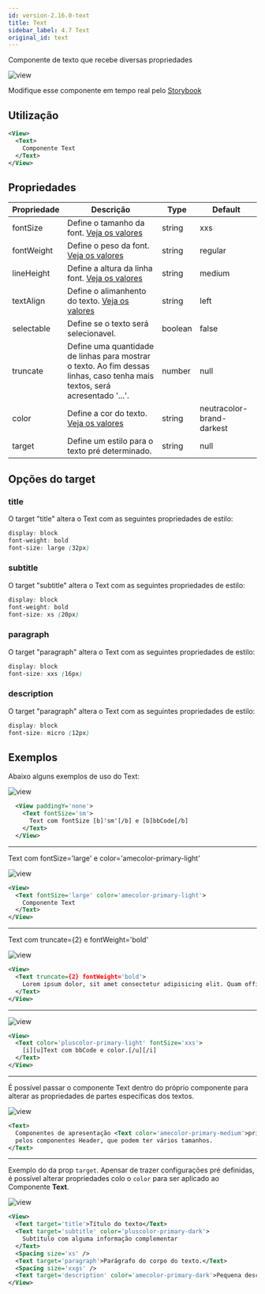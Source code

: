 ```yaml
---
id: version-2.16.0-text
title: Text
sidebar_label: 4.7 Text
original_id: text
---
```


Componente de texto que recebe diversas propriedades

![view](assets/images_components/v2.13.0/text.png)

Modifique esse componente em tempo real pelo [Storybook](https://ame-miniapp-components.calindra.com.br/storybook/?path=/story/textos-text--basic)

## Utilização

```xml
<View>
  <Text>
    Componente Text
  </Text>
</View>
```

## Propriedades

| Propriedade | Descrição                                                                                                                   | Type    | Default                   |
| ----------- | --------------------------------------------------------------------------------------------------------------------------- | ------- | ------------------------- |
| fontSize    | Define o tamanho da font. [Veja os valores](fontSize.md)                                                                    | string  | xxs                       |
| fontWeight  | Define o peso da font. [Veja os valores](fontWeight.md)                                                                     | string  | regular                   |
| lineHeight  | Define a altura da linha font. [Veja os valores](border.md)                                                                 | string  | medium                    |
| textAlign   | Define o alimanhento do texto. [Veja os valores](textAling.md)                                                              | string  | left                      |
| selectable  | Define se o texto será selecionavel.                                                                                        | boolean | false                     |
| truncate    | Define uma quantidade de linhas para mostrar o texto. Ao fim dessas linhas, caso tenha mais textos, será acresentado '...'. | number  | null                      |
| color       | Define a cor do texto. [Veja os valores](color.md)                                                                          | string  | neutracolor-brand-darkest |
| target      | Define um estilo para o texto pré determinado.                                                                               | string  | null                      |

## Opções do target

### title

O target "title" altera o Text com as seguintes propriedades de estilo:

```css
display: block
font-weight: bold
font-size: large (32px)
```

### subtitle

O target "subtitle" altera o Text com as seguintes propriedades de estilo:

```css
display: block
font-weight: bold
font-size: xs (20px)
```

### paragraph

O target "paragraph" altera o Text com as seguintes propriedades de estilo:

```css
display: block
font-size: xxs (16px)
```

### description

O target "paragraph" altera o Text com as seguintes propriedades de estilo:

```css
display: block
font-size: micro (12px)
```

## Exemplos

Abaixo alguns exemplos de uso do Text:

![view](assets/images_components/v2.13.0/text-fontSize-sm-bbcode.png)

```xml
  <View paddingY='none'>
    <Text fontSize='sm'>
      Text com fontSize [b]'sm'[/b] e [b]bbCode[/b]
    </Text>
  </View>
```

---

Text com fontSize='large' e color='amecolor-primary-light'

![view](assets/images_components/v2.13.0/text-fontSize-color.png)

```xml
<View>
  <Text fontSize='large' color='amecolor-primary-light'>
    Componente Text
  </Text>
</View>
```

---

Text com truncate={2} e fontWeight='bold'

![view](assets/images_components/v2.13.0/text-fontWeight-truncate.png)

```xml
<View>
  <Text truncate={2} fontWeight='bold'>
    Lorem ipsum dolor, sit amet consectetur adipisicing elit. Quam officiis odio tenetur. Corrupti facere adipisci veniam iure numquam, nesciunt odit voluptas excepturi totam laborum harum consequuntur saepe libero, officiis suscipit?
  </Text>
</View>
```

---

![view](assets/images_components/v2.13.0/text-bbCode-color.png)

```xml
<View>
  <Text color='pluscolor-primary-light' fontSize='xxs'>
    [i][u]Text com bbCode e color.[/u][/i]
  </Text>
</View>
```

---

É possível passar o componente Text dentro do próprio componente para alterar as propriedades de partes específicas dos textos.

![view](assets/images_components/v2.13.0/text-inside-text.png)

```xml
<Text>
  Componentes de apresentação <Text color='amecolor-primary-medium'>primária</Text> dos assuntos. Vamos começar
  pelos componentes Header, que podem ter vários tamanhos.
</Text>
```

---

Exemplo do da prop `target`. Apensar de trazer configurações pré definidas, é possível alterar propriedades colo o `color` para ser aplicado ao Componente **Text**.

![view](assets/images_components/v2.16.0/text-ex-target.png)

```xml
<View>
  <Text target='title'>Título do texto</Text>
  <Text target='subtitle' color='pluscolor-primary-dark'>
    Subtítulo com alguma informação complementar
  </Text>
  <Spacing size='xs' />
  <Text target='paragraph'>Parágrafo do corpo do texto.</Text>
  <Spacing size='xxgs' />
  <Text target='description' color='amecolor-primary-dark'>Pequena descrição</Text>
</View>
```
